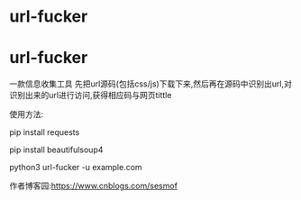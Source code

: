 # url-fucker
# url-fucker

一款信息收集工具
先把url源码(包括css/js)下载下来,然后再在源码中识别出url,对识别出来的url进行访问,获得相应码与网页tittle

使用方法:

pip install requests

pip install beautifulsoup4


python3 url-fucker -u example.com

作者博客园:https://www.cnblogs.com/sesmof
